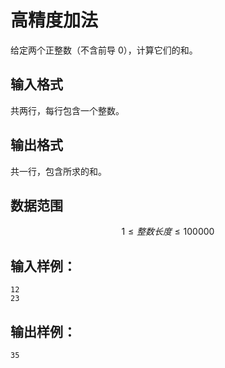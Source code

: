 # 高精度加法

给定两个正整数（不含前导 $0$），计算它们的和。

## 输入格式

共两行，每行包含一个整数。

## 输出格式

共一行，包含所求的和。

## 数据范围

$$1 \le 整数长度 \le 100000$$

## 输入样例：

```text
12
23
```

## 输出样例：

```text
35
```